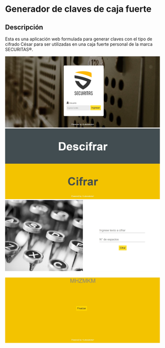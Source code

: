 # Generador de claves de caja fuerte
## Descripción
Esta es una aplicación web formulada para generar claves con el tipo de cifrado César para ser utilizadas en una caja fuerte personal de la marca SECURITAS®.

![Image1](1.jpg)
![Image2](2.jpg)
![Image3](3.jpg)
![Image4](4.jpg)



